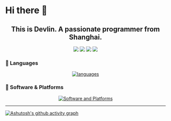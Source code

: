 # Hi there 👋

<h2 align='center'>This is Devlin. A passionate programmer from Shanghai.</h2>

<div align="center">
  
![](http://github-profile-summary-cards.vercel.app/api/cards/profile-details?username=Gerard-Devlin&theme=monokai)
![](http://github-profile-summary-cards.vercel.app/api/cards/repos-per-language?username=Gerard-Devlin&theme=monokai)
![](http://github-profile-summary-cards.vercel.app/api/cards/stats?username=Gerard-Devlin&theme=monokai)
![](http://github-profile-summary-cards.vercel.app/api/cards/productive-time?username=Gerard-Devlin&theme=monokai&utcOffset=8)
</div>


### 📌 Languages
<div align="center">
  
  [![languages](https://skillicons.dev/icons?i=js,html,css,js,python,c,cpp,latex,py,java,linux,django,mysql,md)](https://skillicons.dev)
</div>


### 🧭 Software & Platforms
<div align="center">
  
  [![Software and Platforms](https://skillicons.dev/icons?i=clion,idea,vscode,pycharm,ps,ae,pr,stackoverflow,git)](https://skillicons.dev)
</div>


---

[![Ashutosh's github activity graph](https://github-readme-activity-graph.vercel.app/graph?username=Gerard-Devlin&theme=github)](https://github.com/ashutosh00710/github-readme-activity-graph)
